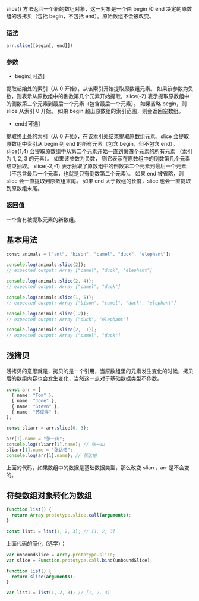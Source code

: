 slice() 方法返回一个新的数组对象，这一对象是一个由 begin 和 end 决定的原数组的浅拷贝（包括 begin，不包括 end）。原始数组不会被改变。

### 语法

```ts
arr.slice([begin[, end]])
```

### 参数

- begin:[可选]

提取起始处的索引（从 0 开始），从该索引开始提取原数组元素。
如果该参数为负数，则表示从原数组中的倒数第几个元素开始提取，slice(-2) 表示提取原数组中的倒数第二个元素到最后一个元素（包含最后一个元素）。
如果省略 begin，则 slice 从索引 0 开始。
如果 begin 超出原数组的索引范围，则会返回空数组。

- end:[可选]

提取终止处的索引（从 0 开始），在该索引处结束提取原数组元素。slice 会提取原数组中索引从 begin 到 end 的所有元素（包含 begin，但不包含 end）。
slice(1,4) 会提取原数组中从第二个元素开始一直到第四个元素的所有元素 （索引为 1, 2, 3 的元素）。
如果该参数为负数， 则它表示在原数组中的倒数第几个元素结束抽取。 slice(-2,-1) 表示抽取了原数组中的倒数第二个元素到最后一个元素（不包含最后一个元素，也就是只有倒数第二个元素）。
如果 end 被省略，则 slice 会一直提取到原数组末尾。
如果 end 大于数组的长度，slice 也会一直提取到原数组末尾。

### 返回值

一个含有被提取元素的新数组。

## 基本用法

```ts
const animals = ["ant", "bison", "camel", "duck", "elephant"];

console.log(animals.slice(2));
// expected output: Array ["camel", "duck", "elephant"]

console.log(animals.slice(2, 4));
// expected output: Array ["camel", "duck"]

console.log(animals.slice(1, 5));
// expected output: Array ["bison", "camel", "duck", "elephant"]

console.log(animals.slice(-2));
// expected output: Array ["duck", "elephant"]

console.log(animals.slice(2, -1));
// expected output: Array ["camel", "duck"]
```

## 浅拷贝

浅拷贝的意思就是，拷贝的是一个引用，当原数组里的元素发生变化的时候，拷贝后的数组内容也会发生变化，当然这一点对于基础数据类型不作数。

```ts
const arr = [
  { name: "Tom" },
  { name: "Jone" },
  { name: "Stevn" },
  { name: "苏俊洋" },
];

const sliarr = arr.slice(0, 3);

arr[1].name = "张一山";
console.log(sliarr[1].name); // 张一山
sliarr[1].name = "张达帕";
console.log(arr[1].name); // 张达帕
```

上面的代码，如果数组中的数据是基础数据类型，那么改变 sliarr，arr 是不会变的。

## 将类数组对象转化为数组

```ts
function list() {
  return Array.prototype.slice.call(arguments);
}

const list1 = list(1, 2, 3); // [1, 2, 3]
```

上面代码的简化（选学）：

```ts
var unboundSlice = Array.prototype.slice;
var slice = Function.prototype.call.bind(unboundSlice);

function list() {
  return slice(arguments);
}

var list1 = list(1, 2, 3); // [1, 2, 3]
```
